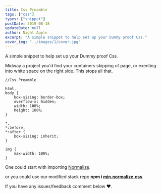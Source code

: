 ```yaml
---
title: Css Preamble
tags: ["css"]
types: ["snippet"]
postDate: 2019-08-18
updateDate: null
author: Night Apple
excerpt: "A simple snippet to help set up your Dummy proof Css."
cover_img: "../images/1/cover.jpg"
---
```


A simple snippet to help set up your Dummy proof Css.

Midway a project you'd find your containers skipping of page, or exenting into white space on the right side.
This stops all that.

```
//Css Preamble

html,
body {
    box-sizing: border-box;
    overflow-x: hidden;
    width: 100%;
    height: 100%;
}

*,
*:before,
*:after {
    box-sizing: inherit;
}

img {
    max-width: 100%;
}

```

One could start with importing [Normalize](https://necolas.github.io/normalize.css/).

or you could use our modified stack repo <b> npm i [min.normalize.css](https://github.com/cuttheedgedev/min-normalize.css). </b>

If you have any issues/feedback comment below ❤.

